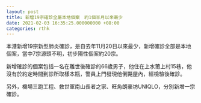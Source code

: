 ```yaml
---
layout: post
title: 新增19宗確診全屬本地個案　約1個半月以來最少
date: 2021-02-03 16:35:25.000000000 +08:00
categories: rthk
---
```


本港新增19宗新型肺炎確診，是自去年11月20日以來最少，新增確診全部是本地個案，當中7宗源頭不明，初步陽性個案約20宗。

新增確診的個案包括一名在離世後確診的66歲男子，他住在上水莆上村15巷，他沒有於約定時間到診所取樣本瓶，警員上門發現他倒斃屋內，經檢驗後確診。

另外，機場三跑工程、救世軍南山長者之家、旺角朗豪坊UNIQLO，分別新增一宗確診。
